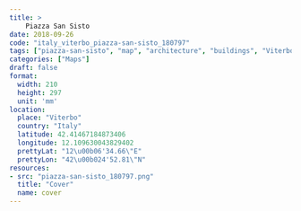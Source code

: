 ```yaml
---
title: > 
    Piazza San Sisto
date: 2018-09-26
code: "italy_viterbo_piazza-san-sisto_180797"
tags: ["piazza-san-sisto", "map", "architecture", "buildings", "Viterbo", "Italy"]
categories: ["Maps"]
draft: false
format:
  width: 210
  height: 297
  unit: 'mm'
location:
  place: "Viterbo"
  country: "Italy"
  latitude: 42.41467184873406
  longitude: 12.109630043829402
  prettyLat: "12\u00b06'34.66\"E"
  prettyLon: "42\u00b024'52.81\"N"
resources:
- src: "piazza-san-sisto_180797.png"
  title: "Cover"
  name: cover
---
```

